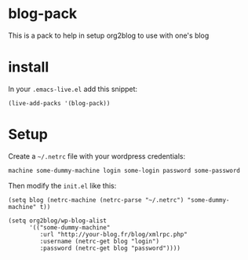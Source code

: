# blog-pack

This is a pack to help in setup org2blog to use with one's blog

# install

In your `.emacs-live.el` add this snippet:
```elisp
(live-add-packs '(blog-pack))
```

# Setup

Create a `~/.netrc` file with your wordpress credentials:
```txt
machine some-dummy-machine login some-login password some-password
```

Then modify the `init.el` like this:

```elisp
(setq blog (netrc-machine (netrc-parse "~/.netrc") "some-dummy-machine" t))

(setq org2blog/wp-blog-alist
      '(("some-dummy-machine"
         :url "http://your-blog.fr/blog/xmlrpc.php"
         :username (netrc-get blog "login")
         :password (netrc-get blog "password"))))

```
